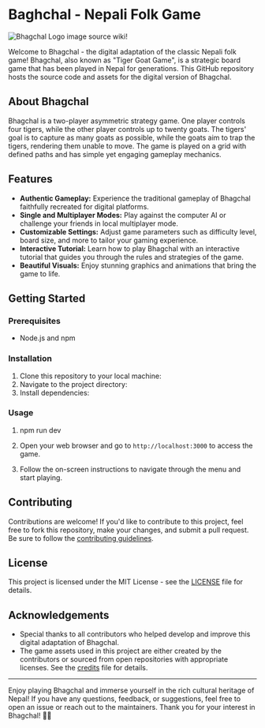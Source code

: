 # Baghchal - Nepali Folk Game

![Bhagchal Logo](https://upload.wikimedia.org/wikipedia/commons/thumb/f/f5/Pic1146710_lg.jpg/350px-Pic1146710_lg.jpg)
image source wiki!

Welcome to Bhagchal - the digital adaptation of the classic Nepali folk game! Bhagchal, also known as "Tiger Goat Game", is a strategic board game that has been played in Nepal for generations. This GitHub repository hosts the source code and assets for the digital version of Bhagchal.

## About Bhagchal

Bhagchal is a two-player asymmetric strategy game. One player controls four tigers, while the other player controls up to twenty goats. The tigers' goal is to capture as many goats as possible, while the goats aim to trap the tigers, rendering them unable to move. The game is played on a grid with defined paths and has simple yet engaging gameplay mechanics.

## Features

- **Authentic Gameplay:** Experience the traditional gameplay of Bhagchal faithfully recreated for digital platforms.
- **Single and Multiplayer Modes:** Play against the computer AI or challenge your friends in local multiplayer mode.
- **Customizable Settings:** Adjust game parameters such as difficulty level, board size, and more to tailor your gaming experience.
- **Interactive Tutorial:** Learn how to play Bhagchal with an interactive tutorial that guides you through the rules and strategies of the game.
- **Beautiful Visuals:** Enjoy stunning graphics and animations that bring the game to life.

## Getting Started

### Prerequisites

- Node.js and npm

### Installation

1. Clone this repository to your local machine:
2. Navigate to the project directory:
3. Install dependencies:

### Usage
1. npm run dev


2. Open your web browser and go to `http://localhost:3000` to access the game.

3. Follow the on-screen instructions to navigate through the menu and start playing.

## Contributing

Contributions are welcome! If you'd like to contribute to this project, feel free to fork this repository, make your changes, and submit a pull request. Be sure to follow the [contributing guidelines](CONTRIBUTING.md).

## License

This project is licensed under the MIT License - see the [LICENSE](LICENSE) file for details.

## Acknowledgements

- Special thanks to all contributors who helped develop and improve this digital adaptation of Bhagchal.
- The game assets used in this project are either created by the contributors or sourced from open repositories with appropriate licenses. See the [credits](CREDITS.md) file for details.

---

Enjoy playing Bhagchal and immerse yourself in the rich cultural heritage of Nepal! If you have any questions, feedback, or suggestions, feel free to open an issue or reach out to the maintainers. Thank you for your interest in Bhagchal! 🐅🐐

